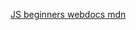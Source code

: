 [JS beginners webdocs mdn](https://developer.mozilla.org/en-US/docs/Learn/Getting_started_with_the_web/JavaScript_basics) 